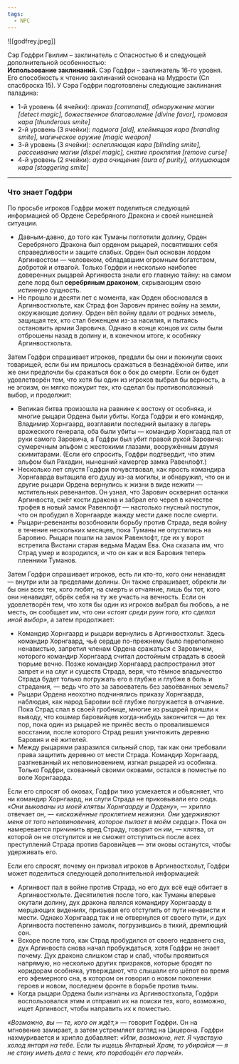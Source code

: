 ```yaml
---
tags:
  - NPC
---
```

![[godfrey.jpeg]]

Сэр Годфри Гвилим – заклинатель с Опасностью 6 и следующей дополнительной особенностью:  
**Использование заклинаний.** Сэр Годфри – заклинатель 16-го уровня. Его способность к чтению заклинаний основана на Мудрости (Сл спасброска 15). У Сэра Годфри подготовлены следующие заклинания паладина:

- 1-й уровень (4 ячейки): _приказ [command], обнаружение магии [detect magic], божественное благоволение [divine favor], громовая кара [thunderous smite]_
- 2-й уровень (3 ячейки): _подмога [aid], клеймящая кара [branding smite], магическое оружие [magic weapon]_
- 3-й уровень (3 ячейки): _ослепляющая кара [blinding smite], рассеивание магии [dispel magic], снятие проклятия [remove curse]_
- 4-й уровень (2 ячейки): _аура очищения [aura of purity], оглушающая кара [staggering smite]_

---

### Что знает Годфри

По просьбе игроков Годфри может поделиться следующей информацией об Ордене Серебряного Дракона и своей нынешней ситуации.

- Давным-давно, до того как Туманы поглотили долину, Орден Серебряного Дракона был орденом рыцарей, посвятивших себя справедливости и защите слабых. Орден был основан лордом Аргинвостом — человеком, обладавшим огромным богатством, добротой и отвагой. Только Годфри и несколько наиболее доверенных рыцарей Аргинвоста знали его главную тайну: на самом деле лорд был **серебряным драконом**, скрывающим свою истинную сущность.
- Не прошло и десяти лет с момента, как Орден обосновался в Аргинвостхольте, как Страд фон Зарович принес войну на земли, окружающие долину. Орден вёл войну вдали от родных земель, защищая тех, кто стал беженцем из-за насилия, и пытаясь остановить армии Заровича. Однако в конце концов их силы были отброшены назад в долину и, в конечном итоге, к особняку Аргинвостхольта.

Затем Годфри спрашивает игроков, предали бы они и покинули своих товарищей, если бы им пришлось сражаться в безнадёжной битве, или же они предпочли бы сражаться бок о бок до смерти. Если он будет удовлетворён тем, что хотя бы один из игроков выбрал бы верность, а не эгоизм, он мягко пожурит тех, кто сделал бы противоположный выбор, и продолжит:

- Великая битва произошла на равнине к востоку от особняка, и многие рыцари Ордена были убиты. Когда Годфри и его командир, Владимир Хорнгаард, возглавили последний вылазку в лагерь вражеского генерала, оба были убиты — командир Хорнгаард пал от руки самого Заровича, а Годфри был убит правой рукой Заровича: сумеречным эльфом с жестокими глазами, вооружённым двумя скимитарами. (Если его спросить, Годфри подтвердит, что этим эльфом был Рахадин, нынешний камергер замка Равенлофт.)
- Несколько лет спустя Годфри почувствовал, как ярость командира Хорнгаарда вытащила его душу из-за могилы, и обнаружил, что он и другие рыцари Ордена вернулись к жизни в виде нежити — мстительных ревенантов. Он узнал, что Зарович осквернил останки Аргинвоста, сжёг кости дракона и забрал его череп в качестве трофея в новый замок Равенлофт — настолько гнусный поступок, что он пробудил в Хорнгаарде жажду мести даже после смерти.
- Рыцари-ревенанты возобновили борьбу против Страда, ведя войну в течение нескольких месяцев, пока Туманы не опустились на Баровию. Рыцари пошли на замок Равенлофт, где их у ворот встретила Вистани старая ведьма Мадам Ева. Она сказала им, что Страд умер и возродился, и что он как и вся Баровия теперь пленники Туманов.

Затем Годфри спрашивает игроков, есть ли кто-то, кого они ненавидят — внутри или за пределами долины. Он также спрашивает, обрекли ли бы они всех тех, кого любят, на смерть и отчаяние, лишь бы тот, кого они ненавидят, обрёк себя на ту же участь на вечность. Если он удовлетворён тем, что хотя бы один из игроков выбрал бы любовь, а не месть, он сообщает им, что они _«стоят среди руин того, кто сделал иной выбор»_, а затем продолжает:

- Командир Хорнгаард и рыцари вернулись в Аргинвостхольт. Здесь командир Хорнгаард, чьё сердце по-прежнему было переполнено ненавистью, запретил членам Ордена сражаться с Заровичем, которого командир Хорнгаард считал достойным страдать в своей тюрьме вечно. Позже командир Хорнгаард распространил этот запрет и на слуг и существ Страда, веря, что тёмное владычество Страда будет только погружать его в глубже и глубже в боль и страдания, — ведь что это за завоеватель без завоёванных земель?
- Рыцари Ордена неохотно подчинялись приказу Хорнгаарда, наблюдая, как народ Баровии всё глубже погружается в отчаяние. Пока Страд спал в своей гробнице, многие из рыцарей пришли к выводу, что кошмар баровийцев когда-нибудь закончится — до тех пор, пока один из рыцарей не принёс весть о провалившемся восстании, после которого Страд решил уничтожить деревню Баровия и её жителей.
- Между рыцарями разразился сильный спор, так как они требовали права защитить деревню от мести Страда. Командир Хорнгаард, разгневанный их неповиновением, изгнал рыцарей из особняка. Только Годфри, скованный своими оковами, остался в поместье по воле Хорнгаарда.

Если его спросят об оковах, Годфри тихо усмехается и объясняет, что ни командир Хорнгаард, ни слуги Страда не приковывали его сюда. _«Они выкованы из моей клятвы Хорнгаарду и Ордену»,_ — хрипло отвечает он, — _«искажённые проклятием нежизни. Они удерживают меня от того неповиновения, которое пылает в моём сердце»_. Пока он намеревается причинить вред Страду, говорит он им, — клятва, от которой он не отступится и не сможет отступиться после всех преступлений Страда против баровийцев — эти оковы останутся, чтобы удерживать его.

Если его спросят, почему он призвал игроков в Аргинвостхольт, Годфри может поделиться следующей дополнительной информацией:

- Аргинвост пал в войне против Страда, но его дух всё ещё обитает в Аргинвостхольте. Десятилетия после того, как Туманы впервые окутали долину, дух дракона являлся командиру Хорнгаарду в мерцающих видениях, призывая его отступить от пути ненависти и мести. Однако Хорнгаард так и не отвернулся от своего пути, и дух Аргинвоста постепенно замолк, погрузившись в тихий, дремлющий сон.
- Вскоре после того, как Страд пробудился от своего недавнего сна, дух Аргинвоста снова начал пробуждаться, хотя Годфри не знает почему. Дух дракона слишком стар и слаб, чтобы проявиться напрямую, но несколько других призраков, которые бродят по коридорам особняка, утверждают, что слышали его шёпот во время его эфемерного сна, в котором он говорил о новом поколении героев и новом, последнем фронте в борьбе против тьмы.
- Когда рыцари Ордена были изгнаны из Аргинвостхольта, Годфри воспользовался этим и отправил их на поиски тех, кого, возможно, ищет Аргинвост, чтобы направить их к поместью.

_«Возможно, вы — те, кого он ждёт,»_ — говорит Годфри. Он на мгновение замирает, а затем устремляет взгляд на Цицерона. Годфри нахмуривается и хрипло добавляет: _«Или, возможно, нет. Я чувствую холод янтаря на тебе. Если ты ищешь Янтарный Храм, то убирайся — я не стану иметь дела с теми, кто порабощён его порчей»._